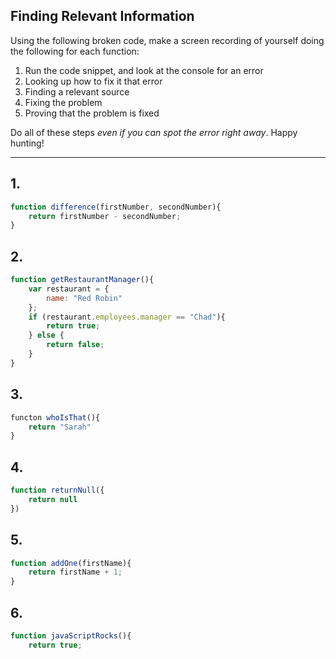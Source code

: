 ## Finding Relevant Information

Using the following broken code, make a screen recording of yourself doing the following for each function:

1. Run the code snippet, and look at the console for an error
1. Looking up how to fix it that error
1. Finding a relevant source
1. Fixing the problem
1. Proving that the problem is fixed

Do all of these steps _even if you can spot the error right away_. Happy hunting!

---


## 1.

```js
function difference(firstNumber, secondNumber){
    return firstNumber - secondNumber;
}
```

## 2.

```js
function getRestaurantManager(){
    var restaurant = {
        name: "Red Robin"
    };
    if (restaurant.employees.manager == "Chad"){
        return true;
    } else {
        return false;
    }
}
```

## 3.

```js
functon whoIsThat(){
    return "Sarah"
}
```

## 4.

```js
function returnNull({
    return null
})
```

## 5.

```js
function addOne(firstName){
    return firstName + 1;
}
```

## 6.

```js
function javaScriptRocks(){
    return true;
```
